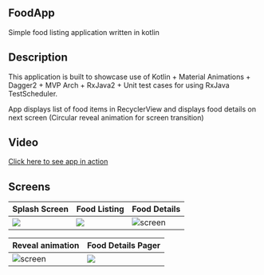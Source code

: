 ## FoodApp

Simple food listing application written in kotlin

## Description
This application is built to showcase use of Kotlin + Material Animations + Dagger2 + MVP Arch + RxJava2 + Unit test cases for using RxJava TestScheduler. 

App displays list of food items in RecyclerView and displays food details on next screen (Circular reveal animation for screen transition)

## Video
[Click here to see app in action](https://www.youtube.com/watch?v=2Nj-3V7Sj0M)

## Screens
| Splash Screen  | Food Listing | Food Details |
| -------------- | -------------| -------------|
| ![](../master/screenshots/0_splash_page.png) | ![](../master/screenshots/1_food_listing.png) | ![screen](../master/screenshots/2_food_details.png)

| Reveal animation | Food Details Pager |
| ---------------- | ------------------ |
| ![screen](../master/screenshots/3_food_details_like.png)| ![](../master/screenshots/4_food_details_pager.png)

